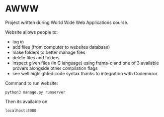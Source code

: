 # AWWW

Project written during World Wide Web Applications course.

Website allows people to:
- log in
- add files (from computer to websites database) 
- make folders to better manage files
- delete files and folders
- inspect given files (in C language) using frama-c and one of 3 available provers alongside other compilation flags
- see well highlighted code syntax thanks to integration with Codemirror

Command to run website:

```
python3 manage.py runserver
```

Then its available on 

```
localhost:8000
```
